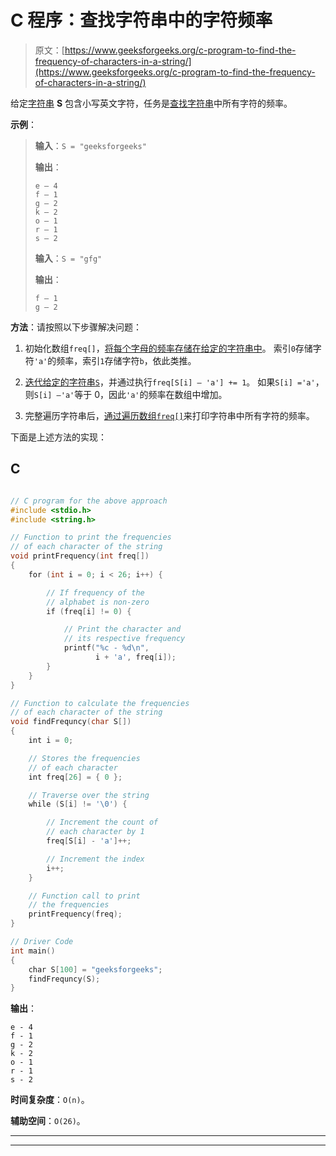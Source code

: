 # C 程序：查找字符串中的字符频率

> 原文：[https://www.geeksforgeeks.org/c-program-to-find-the-frequency-of-characters-in-a-string/](https://www.geeksforgeeks.org/c-program-to-find-the-frequency-of-characters-in-a-string/)

给定[字符串](https://www.geeksforgeeks.org/string-data-structure/) **S** 包含小写英文字符，任务是[查找字符串](https://www.geeksforgeeks.org/python-frequency-of-each-character-in-string/)中所有字符的频率。

**示例**：

> **输入**：`S = "geeksforgeeks"`
> 
> **输出**：
> 
> ```
> e – 4
> f – 1
> g – 2
> k – 2
> o – 1
> r – 1
> s – 2
> ```
> 
> **输入**：`S = "gfg"`
> 
> **输出**：
>
> ```
> f – 1
> g – 2
> ```

**方法**：请按照以下步骤解决问题：

1.  初始化数组`freq[]`，[将每个字母的频率存储在给定的字符串中](https://www.geeksforgeeks.org/python-frequency-of-each-character-in-string/)。 索引`0`存储字符`'a'`的频率，索引`1`存储字符`b`，依此类推。

2.  [迭代给定的字符串`S`](https://www.geeksforgeeks.org/iterate-over-characters-of-a-string-in-python/)，并通过执行`freq[S[i] – 'a'] += 1`。 如果`S[i] ='a'`，则`S[i] –'a'`等于 0，因此`'a'`的频率在数组中增加。

3.  完整遍历字符串后，[通过遍历数组`freq[]`](https://www.geeksforgeeks.org/print-the-frequency-of-each-character-in-alphabetical-order/)来打印字符串中所有字符的频率。

下面是上述方法的实现：

## C

```c

// C program for the above approach 
#include <stdio.h> 
#include <string.h> 

// Function to print the frequencies 
// of each character of the string 
void printFrequency(int freq[]) 
{ 
    for (int i = 0; i < 26; i++) { 

        // If frequency of the 
        // alphabet is non-zero 
        if (freq[i] != 0) { 

            // Print the character and 
            // its respective frequency 
            printf("%c - %d\n", 
                   i + 'a', freq[i]); 
        } 
    } 
} 

// Function to calculate the frequencies 
// of each character of the string 
void findFrequncy(char S[]) 
{ 
    int i = 0; 

    // Stores the frequencies 
    // of each character 
    int freq[26] = { 0 }; 

    // Traverse over the string 
    while (S[i] != '\0') { 

        // Increment the count of 
        // each character by 1 
        freq[S[i] - 'a']++; 

        // Increment the index 
        i++; 
    } 

    // Function call to print 
    // the frequencies 
    printFrequency(freq); 
} 

// Driver Code 
int main() 
{ 
    char S[100] = "geeksforgeeks"; 
    findFrequncy(S); 
}

```

**输出**：

```
e - 4
f - 1
g - 2
k - 2
o - 1
r - 1
s - 2

```

**时间复杂度**：`O(n)`。

**辅助空间**：`O(26)`。



* * *

* * *



